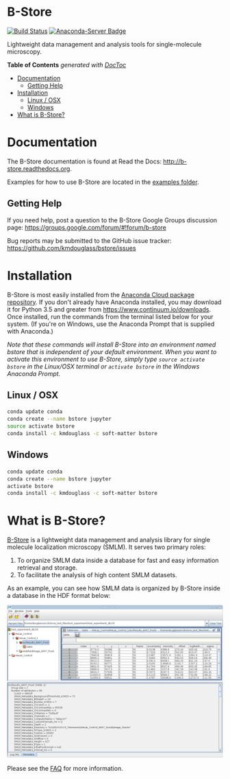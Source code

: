 # B-Store
[![Build Status](https://travis-ci.org/kmdouglass/bstore.svg?branch=master)](https://travis-ci.org/kmdouglass/bstore)
[![Anaconda-Server Badge](https://anaconda.org/kmdouglass/bstore/badges/version.svg)](https://anaconda.org/kmdouglass/bstore)

Lightweight data management and analysis tools for single-molecule microscopy.

<!-- START doctoc generated TOC please keep comment here to allow auto update -->
<!-- DON'T EDIT THIS SECTION, INSTEAD RE-RUN doctoc TO UPDATE -->
**Table of Contents**  *generated with [DocToc](https://github.com/thlorenz/doctoc)*

- [Documentation](#documentation)
  - [Getting Help](#getting-help)
- [Installation](#installation)
  - [Linux / OSX](#linux--osx)
  - [Windows](#windows)
- [What is B-Store?](#what-is-b-store)

<!-- END doctoc generated TOC please keep comment here to allow auto update -->

# Documentation

The B-Store documentation is found at Read the Docs:
http://b-store.readthedocs.org.

Examples for how to use B-Store are located in the
[examples folder](https://github.com/kmdouglass/bstore/tree/master/examples).

## Getting Help

If you need help, post a question to the B-Store Google Groups
discussion page: https://groups.google.com/forum/#!forum/b-store

Bug reports may be submitted to the GitHub issue tracker:
https://github.com/kmdouglass/bstore/issues

# Installation
B-Store is most easily installed from the [Anaconda Cloud package repository](https://anaconda.org/kmdouglass/bstore). If you don't already have Anaconda installed, you may download it for Python 3.5 and greater from https://www.continuum.io/downloads. Once installed, run the commands from the terminal listed below for your system. (If you're on Windows, use the Anaconda Prompt that is supplied with Anaconda.)

*Note that these commands will install B-Store into an environment named bstore that is independent of your default environment. When you want to activate this environment to use B-Store, simply type `source activate bstore` in the Linux/OSX terminal or `activate bstore` in the Windows Anaconda Prompt.*

## Linux / OSX
```sh
conda update conda
conda create --name bstore jupyter
source activate bstore
conda install -c kmdouglass -c soft-matter bstore
```

## Windows
```sh
conda update conda
conda create --name bstore jupyter
activate bstore
conda install -c kmdouglass -c soft-matter bstore
```

# What is B-Store?

[B-Store](https://github.com/kmdouglass/bstore) is a lightweight data
management and analysis library for single molecule localization
microscopy (SMLM). It serves two primary roles:

1. To organize SMLM data inside a database for fast and easy
   information retrieval and storage.
2. To facilitate the analysis of high content SMLM datasets.

As an example, you can see how SMLM data is organized by B-Store
inside a database in the HDF format below:

<img src="images/database_example_2.png">

Please see the [FAQ](http://b-store.readthedocs.io/en/latest/faq.html)
for more information.
